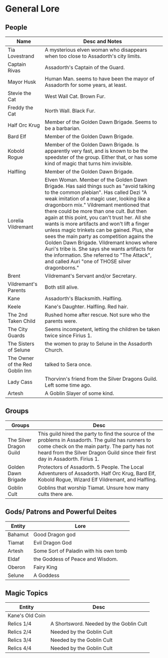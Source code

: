 # General Lore

## People
Name | Desc and Notes
--- | ---
Tia Lovestrand | A mysterious elven woman who disappears when too close to Assadorth's city limits.
Captain Rivas | Assadorth's Captain of the Guard.
Mayor Husk | Human Man. seems to have been the mayor of Assadorth for some years, at least.
Stevie the Cat |    West Wall Cat. Brown Fur.
Freddy the Cat |    North Wall. Black Fur.
Half Orc Krug | Member of the Golden Dawn Brigade. Seems to be a barbarian.
Bard Elf | Member of the Golden Dawn Brigade.
Kobold Rogue | Member of the Golden Dawn Brigade. Is apparently very fast, and is known to be the speedster of the group. Either that, or has some kind of magic that turns him invisible.
Halfling | Member of the Golden Dawn Brigade.
Lorelia Vildremant | Elven Woman. Member of the Golden Dawn Brigade. Has said things such as "avoid talking to the common plebian". Has called Dezi "A weak imitation of a magic user, looking like a dragonborn mix." Vildremant mentioned that there could be more than one cult. But then again at this point, you can't trust her. All she wants is more artifacts and won't lift a finger unless magic trinkets can be gained. Plus, she sees the main party as competition agains the Golden Dawn Brigade. Vildremant knows where Auri's tribe is. She says she wants artifacts for the information. She referred to "The Attack", and called Auri "one of THOSE silver dragonborns."
Brent | Vildremant's Servant and/or Secretary.
Vildremant's Parents | Both still alive.
Kane | Assadorth's Blacksmith. Halfling.
Keele | Kane's Daughter. Halfling. Red hair.
The 2nd Taken Child | Rushed home after rescue. Not sure who the parents were.
The City Guards | Seems incompetent, letting the children be taken twice since Firius 1.
The Sisters of Selune | the women to pray to Selune in the Assadorth Church.
The Owner of the Red Goblin Inn | talked to Sera once.
Lady Cass | Thorvinn's friend from the Silver Dragons Guild. Left some time ago.
Artesh | A Goblin Slayer of some kind. 

## Groups
Groups | Desc
-- | --
The Silver Dragon Guild | This guild hired the party to find the source of the problems in Assadorth. The guild has runners to come check on the main party. The party has not heard from the Silver Dragon Guild since their first day in Assadorth. Firius 1.
Golden Dawn Brigade | Protectors of Assadorth. 5 People. The Local Adventurers of Assadorth. Half Orc Krug, Bard Elf, Kobold Rogue, Wizard Elf Vildremant, and Halfling.
Goblin Cult | Goblins that worship Tiamat. Unsure how many cults there are.

## Gods/ Patrons and Powerful Deites
Entity | Lore
--  |  --- 
Bahamut | Good Dragon god
Tiamat  | Evil Dragon God
Artesh  | Some Sort of Paladin with his own tomb
Eldaf   | the Goddess of Peace and Wisdom.
Oberon | Fairy King
Selune | A Goddess


## Magic Topics
Entity | Desc
-- | --
Kane's Old Coin | 
Relics 1/4 | A Shortsword. Needed by the Goblin Cult 
Relics 2/4 | Needed by the Goblin Cult 
Relics 3/4 | Needed by the Goblin Cult 
Relics 4/4 | Needed by the Goblin Cult 

